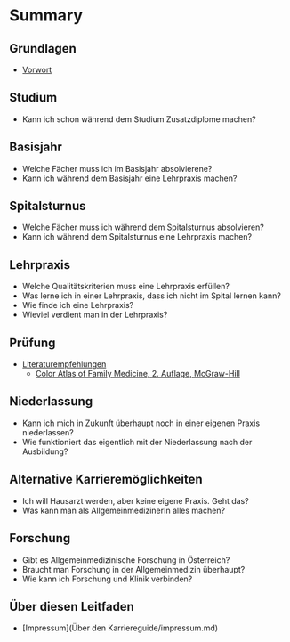 # Summary

## Grundlagen
* [Vorwort](README.md)

## Studium
* Kann ich schon während dem Studium Zusatzdiplome machen?

## Basisjahr
* Welche Fächer muss ich im Basisjahr absolvierene?
* Kann ich während dem Basisjahr eine Lehrpraxis machen?

## Spitalsturnus
* Welche Fächer muss ich während dem Spitalsturnus absolvieren?
* Kann ich während dem Spitalsturnus eine Lehrpraxis machen?

## Lehrpraxis
* Welche Qualitätskriterien muss eine Lehrpraxis erfüllen?
* Was lerne ich in einer Lehrpraxis, dass ich nicht im Spital lernen kann?
* Wie finde ich eine Lehrpraxis?
* Wieviel verdient man in der Lehrpraxis?

## Prüfung
* [Literaturempfehlungen](literaturempfehlungen.md)
    * [Color Atlas of Family Medicine, 2. Auflage, McGraw-Hill](color-atlas-of-family-medicine-2-auflage-mcgraw-hill.md)

## Niederlassung
* Kann ich mich in Zukunft überhaupt noch in einer eigenen Praxis niederlassen?
* Wie funktioniert das eigentlich mit der Niederlassung nach der Ausbildung?

## Alternative Karrieremöglichkeiten
* Ich will Hausarzt werden, aber keine eigene Praxis. Geht das?
* Was kann man als AllgemeinmedizinerIn alles machen?

## Forschung
* Gibt es Allgemeinmedizinische Forschung in Österreich?
* Braucht man Forschung in der Allgemeinmedizin überhaupt?
* Wie kann ich Forschung und Klinik verbinden?

## Über diesen Leitfaden
* [Impressum](Über den Karriereguide/impressum.md)


